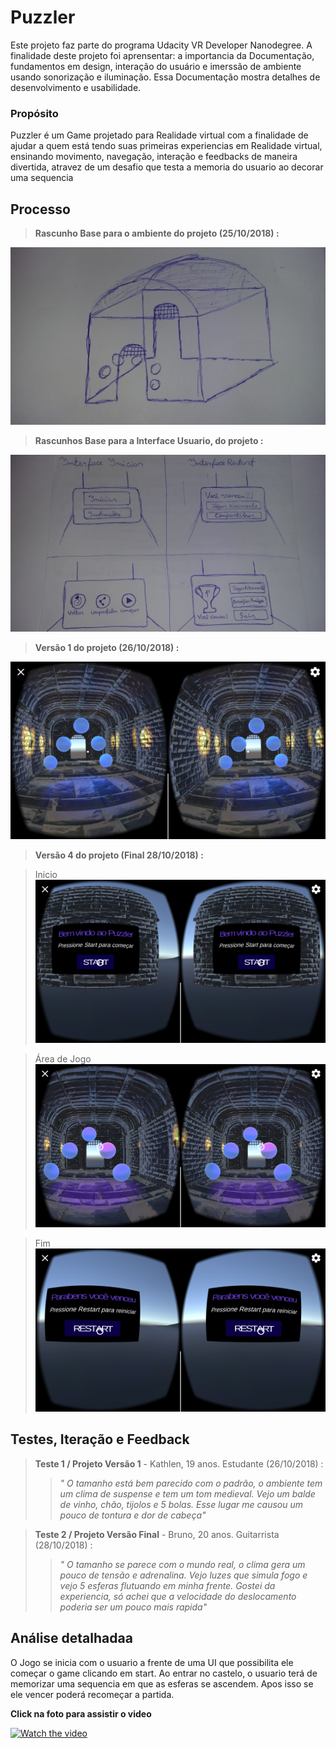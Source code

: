 # Puzzler
Este projeto faz parte do programa Udacity VR Developer Nanodegree. A finalidade deste projeto foi aprensentar: a importancia da Documentação, fundamentos em design, interação do usuário e imerssão de ambiente usando sonorização e iluminação. 
Essa Documentação mostra detalhes de desenvolvimento e usabilidade.

### Propósito
Puzzler é um Game projetado para Realidade virtual com a finalidade de ajudar a quem está tendo suas primeiras experiencias em Realidade virtual, ensinando movimento, navegação, interação e feedbacks de maneira divertida, atravez de um desafio que testa a memoria do usuario ao decorar uma sequencia

## Processo

> **Rascunho Base para o ambiente do projeto (25/10/2018) :**
 
![20181028_224517|690x388](imagens/Home.jpg) 



> **Rascunhos Base para a Interface Usuario, do projeto :**

![20181028_225326|690x388](imagens/UI_rascunho.jpg) 


> **Versão 1 do projeto (26/10/2018) :**

![Screenshot_2018-10-27-02-29-23|690x388](imagens/screenshot1.png) 

> **Versão 4 do projeto (Final 28/10/2018) :**

> Inicio
![Screenshot_2018-10-28-22-31-07|690x388](imagens/screenshot2.png) 

> Área de Jogo
![Screenshot_2018-10-28-22-35-04|690x388](imagens/screenshot3.png) 

> Fim 
![Screenshot_2018-10-28-22-38-33|690x388](imagens/screenshot4.png) 

## Testes, Iteração e Feedback

> **Teste 1 / Projeto Versão 1** -  Kathlen, 19 anos. Estudante (26/10/2018) :
>> *" O tamanho está bem parecido com o padrão, o ambiente tem um clima de suspense e tem um tom medieval. Vejo um balde de vinho, chão, tijolos e 5 bolas. Esse lugar me causou um pouco de tontura e dor de cabeça"*

> **Teste 2 / Projeto Versão Final** - Bruno, 20 anos. Guitarrista (28/10/2018) : 
>>*" O tamanho se parece com o mundo real, o clima gera um pouco de tensão e adrenalina. Vejo luzes que simula fogo e vejo 5 esferas flutuando em minha frente. Gostei da experiencia, só achei que a velocidade do deslocamento poderia ser um pouco mais rapida"* 

## Análise detalhadaa

O Jogo se inicia com o usuario a frente de uma UI que possibilita ele começar o game clicando em start. Ao entrar no castelo, o usuario terá de memorizar uma sequencia em que as esferas se ascendem. Apos isso se ele vencer poderá recomeçar a partida.


**Click na foto para assistir o video**



[![Watch the video](https://img.youtube.com/vi/ZTS5C2RTM-c/maxresdefault.jpg)](https://www.youtube.com/watch?v=ZTS5C2RTM-c)
